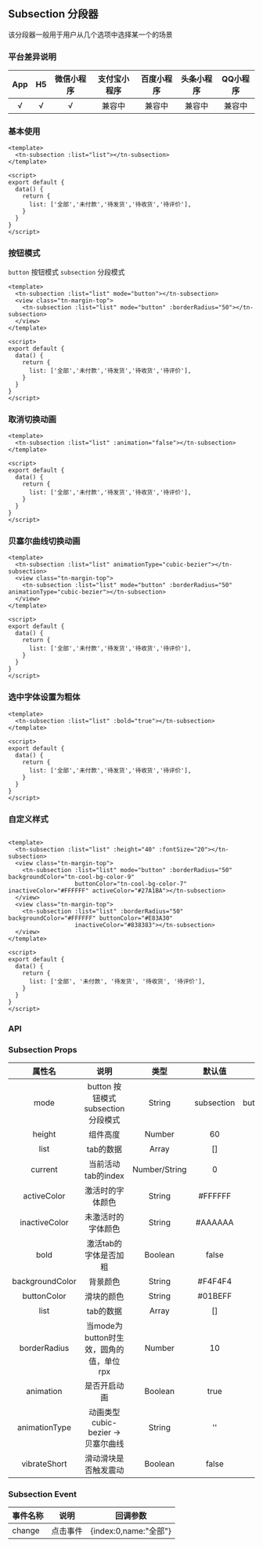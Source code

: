 ## Subsection 分段器 <to-api/>

<demo-model url="/componentsPage/subsection/subsection"></demo-model>


该分段器一般用于用户从几个选项中选择某一个的场景

### 平台差异说明

|  App   |  H5  | 微信小程序 | 支付宝小程序 | 百度小程序 | 头条小程序 | QQ小程序 |
| :----: | :--: | :--------: | :----------: | :--------: | :--------: | :------: |
| √ |  √   |     √      |    兼容中    |   兼容中   |   兼容中   |  兼容中  |


### 基本使用 
```vue
<template>
  <tn-subsection :list="list"></tn-subsection>
</template>

<script>
export default {
  data() {
    return {
      list: ['全部','未付款','待发货','待收货','待评价'],
    }
  }
}
</script>
```
### 按钮模式
`button` 按钮模式 `subsection` 分段模式
```vue
<template>
  <tn-subsection :list="list" mode="button"></tn-subsection>
  <view class="tn-margin-top">
    <tn-subsection :list="list" mode="button" :borderRadius="50"></tn-subsection>
  </view>
</template>

<script>
export default {
  data() {
    return {
      list: ['全部','未付款','待发货','待收货','待评价'],
    }
  }
}
</script>
```
### 取消切换动画
```vue
<template>
  <tn-subsection :list="list" :animation="false"></tn-subsection>
</template>

<script>
export default {
  data() {
    return {
      list: ['全部','未付款','待发货','待收货','待评价'],
    }
  }
}
</script>
```
### 贝塞尔曲线切换动画
```vue
<template>
  <tn-subsection :list="list" animationType="cubic-bezier"></tn-subsection>
  <view class="tn-margin-top">
    <tn-subsection :list="list" mode="button" :borderRadius="50" animationType="cubic-bezier"></tn-subsection>
  </view>
</template>

<script>
export default {
  data() {
    return {
      list: ['全部','未付款','待发货','待收货','待评价'],
    }
  }
}
</script>
```
### 选中字体设置为粗体
```vue
<template>
  <tn-subsection :list="list" :bold="true"></tn-subsection>
</template>

<script>
export default {
  data() {
    return {
      list: ['全部','未付款','待发货','待收货','待评价'],
    }
  }
}
</script>
```
### 自定义样式
```vue

<template>
  <tn-subsection :list="list" :height="40" :fontSize="20"></tn-subsection>
  <view class="tn-margin-top">
    <tn-subsection :list="list" mode="button" :borderRadius="50" backgroundColor="tn-cool-bg-color-9"
                   buttonColor="tn-cool-bg-color-7" inactiveColor="#FFFFFF" activeColor="#27A1BA"></tn-subsection>
  </view>
  <view class="tn-margin-top">
    <tn-subsection :list="list" :borderRadius="50" backgroundColor="#FFFFFF" buttonColor="#E83A30"
                   inactiveColor="#838383"></tn-subsection>
  </view>
</template>

<script>
export default {
  data() {
    return {
      list: ['全部', '未付款', '待发货', '待收货', '待评价'],
    }
  }
}
</script>
```
### API

### Subsection Props

| 属性名  |             说明              |   类型    |    默认值     |        可选值        |
| :-----: |:---------------------------:|:-------:|:----------:|:-----------------:|
|  mode  | button 按钮模式 subsection 分段模式 | String  | subsection | button/subsection |
|  height   |            组件高度             | Number  |     60     |         -         |
|  list  |           tab的数据            |  Array  |     []     |         -         |
| current |        当前活动tab的index        | Number/String |     0      |         -         |
|  activeColor  |          激活时的字体颜色           |  String  |  #FFFFFF   |         -         |
|  inactiveColor  |          未激活时的字体颜色          |  String  |  #AAAAAA   |         -         |
|  bold  |        激活tab的字体是否加粗         |  Boolean  |   false    |     true/false      |
|  backgroundColor  |            背景颜色             |  String  |  #F4F4F4   |         -         |
|  buttonColor  |            滑块的颜色            |  String  |  #01BEFF   |         -         |
|  list  |           tab的数据            |  Array  |     []     |         -         |
|  borderRadius  | 当mode为button时生效，圆角的值，单位rpx  |  Number  |     10     |         -         |
|  animation  |           是否开启动画            |  Boolean  |    true    |    true/false     |
|  animationType  |            动画类型 cubic-bezier -> 贝塞尔曲线            |  String  |     ''     |         -         |
|  vibrateShort  |           滑动滑块是否触发震动            |  Boolean  |   false    |    true/false     |

### Subsection Event

| 事件名称 | 说明         | 回调参数                |
| -------- | ------------ |---------------------|
| change    | 点击事件 | {index:0,name:"全部"} |